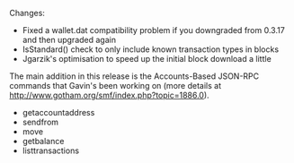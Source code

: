 Changes:
* Fixed a wallet.dat compatibility problem if you downgraded from 0.3.17 and then upgraded again
* IsStandard() check to only include known transaction types in blocks
* Jgarzik's optimisation to speed up the initial block download a little

The main addition in this release is the Accounts-Based JSON-RPC commands that Gavin's been working on (more details at http://www.gotham.org/smf/index.php?topic=1886.0).  
* getaccountaddress
* sendfrom
* move
* getbalance
* listtransactions
